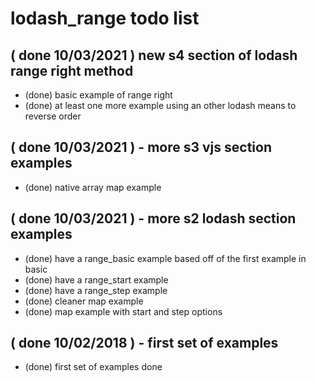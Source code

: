 # lodash_range todo list

## ( done 10/03/2021 ) new s4 section of lodash range right method
* (done) basic example of range right
* (done) at least one more example using an other lodash means to reverse order

## ( done 10/03/2021 ) - more s3 vjs section examples
* (done) native array map example

## ( done 10/03/2021 ) - more s2 lodash section examples
* (done) have a range_basic example based off of the first example in basic
* (done) have a range_start example
* (done) have a range_step example
* (done) cleaner map example
* (done) map example with start and step options

## ( done 10/02/2018 ) - first set of examples
* (done) first set of examples done